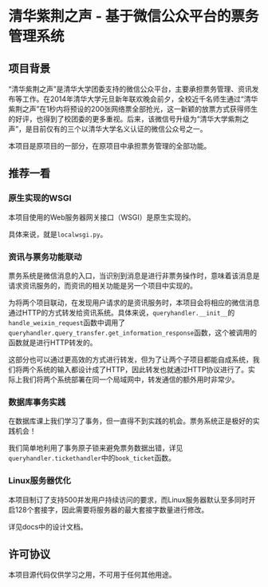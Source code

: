 # 清华紫荆之声 - 基于微信公众平台的票务管理系统

## 项目背景
“清华紫荆之声”是清华大学团委支持的微信公众平台，主要承担票务管理、资讯发布等工作。在2014年清华大学元旦新年联欢晚会前夕，全校近千名师生通过“清华紫荆之声”在1秒内将预设的200张网络票全部抢光，这一新颖的放票方式获得师生的好评，也得到了校团委的更多重视。后来，该微信号升级为“清华大学紫荆之声”，是目前仅有的三个以清华大学名义认证的微信公众号之一。


本项目是原项目的一部分，在原项目中承担票务管理的全部功能。


## 推荐一看

### 原生实现的WSGI
本项目使用的Web服务器网关接口（WSGI）是原生实现的。

具体来说，就是`localwsgi.py`。

### 资讯与票务功能联动
票务系统是微信消息的入口，当识别到消息是进行非票务操作时，意味着该消息是请求资讯服务的，而资讯的相关功能是另一个项目中实现的。

为将两个项目联动，在发现用户请求的是资讯服务时，本项目会将相应的微信消息通过HTTP的方式转发给资讯系统。具体来说，`queryhandler.__init__`的`handle_weixin_request`函数中调用了`queryhandler.query_transfer.get_information_response`函数，这个被调用的函数就是进行HTTP转发的。

这部分也可以通过更高效的方式进行转发，但为了让两个子项目都能自成系统，我们将两个系统的输入都设计成了HTTP，因此转发也就通过HTTP协议进行了。实际上我们将两个系统部署在同一个局域网中，转发通信的额外用时非常少。

### 数据库事务实践
在数据库课上我们学习了事务，但一直得不到实践的机会。票务系统正是极好的实践机会！

我们简单地利用了事务原子锁来避免票务数据出错，详见`queryhandler.tickethandler`中的`book_ticket`函数。

### Linux服务器优化
本项目制订了支持500并发用户持续访问的要求，而Linux服务器默认至多同时开启128个套接字，因此需要将服务器的最大套接字数量进行修改。

详见docs中的设计文档。

## 许可协议
本项目源代码仅供学习之用，不可用于任何其他用途。
